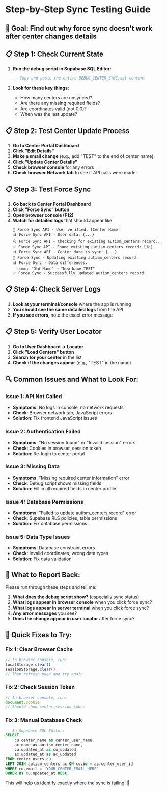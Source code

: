 # Step-by-Step Sync Testing Guide

## 🎯 **Goal**: Find out why force sync doesn't work after center changes details

## 📋 **Step 1: Check Current State**

1. **Run the debug script in Supabase SQL Editor:**
   ```sql
   -- Copy and paste the entire DEBUG_CENTER_SYNC.sql content
   ```

2. **Look for these key things:**
   - How many centers are unsynced?
   - Are there any missing required fields?
   - Are coordinates valid (not 0,0)?
   - When was the last update?

## 📋 **Step 2: Test Center Update Process**

1. **Go to Center Portal Dashboard**
2. **Click "Edit Details"**
3. **Make a small change** (e.g., add "TEST" to the end of center name)
4. **Click "Update Center Details"**
5. **Check browser console** for any errors
6. **Check browser Network tab** to see if API calls were made

## 📋 **Step 3: Test Force Sync**

1. **Go back to Center Portal Dashboard**
2. **Click "Force Sync" button**
3. **Open browser console (F12)**
4. **Watch for detailed logs** that should appear like:
   ```
   🔄 Force Sync API - User verified: [Center Name]
   📊 Force Sync API - User data: {...}
   🔍 Force Sync API - Checking for existing autism_centers record...
   ✅ Force Sync API - Found existing autism_centers record: [id]
   📊 Force Sync API - Center data to sync: {...}
   🔄 Force Sync - Updating existing autism_centers record
   📊 Force Sync - Data differences:
     name: "Old Name" → "New Name TEST"
   ✅ Force Sync - Successfully updated autism_centers record
   ```

## 📋 **Step 4: Check Server Logs**

1. **Look at your terminal/console** where the app is running
2. **You should see the same detailed logs** from the API
3. **If you see errors**, note the exact error message

## 📋 **Step 5: Verify User Locator**

1. **Go to User Dashboard → Locator**
2. **Click "Load Centers" button**
3. **Search for your center** in the list
4. **Check if the changes appear** (e.g., "TEST" in the name)

## 🔍 **Common Issues and What to Look For:**

### **Issue 1: API Not Called**
- **Symptoms**: No logs in console, no network requests
- **Check**: Browser network tab, JavaScript errors
- **Solution**: Fix frontend JavaScript issues

### **Issue 2: Authentication Failed**
- **Symptoms**: "No session found" or "Invalid session" errors
- **Check**: Cookies in browser, session token
- **Solution**: Re-login to center portal

### **Issue 3: Missing Data**
- **Symptoms**: "Missing required center information" error
- **Check**: Debug script shows missing fields
- **Solution**: Fill in all required fields in center profile

### **Issue 4: Database Permissions**
- **Symptoms**: "Failed to update autism_centers record" error
- **Check**: Supabase RLS policies, table permissions
- **Solution**: Fix database permissions

### **Issue 5: Data Type Issues**
- **Symptoms**: Database constraint errors
- **Check**: Invalid coordinates, wrong data types
- **Solution**: Fix data validation

## 🚨 **What to Report Back:**

Please run through these steps and tell me:

1. **What does the debug script show?** (especially sync status)
2. **What logs appear in browser console** when you click force sync?
3. **What logs appear in server terminal** when you click force sync?
4. **Any error messages** you see?
5. **Does the change appear in user locator** after force sync?

## 🔧 **Quick Fixes to Try:**

### **Fix 1: Clear Browser Cache**
```javascript
// In browser console, run:
localStorage.clear()
sessionStorage.clear()
// Then refresh page and try again
```

### **Fix 2: Check Session Token**
```javascript
// In browser console, run:
document.cookie
// Should show center_session_token
```

### **Fix 3: Manual Database Check**
```sql
-- In Supabase SQL Editor:
SELECT 
    cu.center_name as center_user_name,
    ac.name as autism_center_name,
    cu.updated_at as cu_updated,
    ac.updated_at as ac_updated
FROM center_users cu
LEFT JOIN autism_centers ac ON cu.id = ac.center_user_id
WHERE cu.email = 'YOUR_CENTER_EMAIL_HERE'
ORDER BY cu.updated_at DESC;
```

This will help us identify exactly where the sync is failing! 🚀
